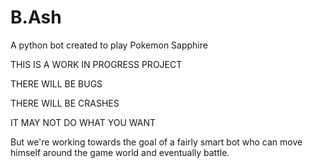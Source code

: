 # B.Ash
A python bot created to play Pokemon Sapphire

THIS IS A WORK IN PROGRESS PROJECT

THERE WILL BE BUGS

THERE WILL BE CRASHES

IT MAY NOT DO WHAT YOU WANT

But we're working towards the goal of a fairly smart bot who can move himself around the game world and eventually battle.
